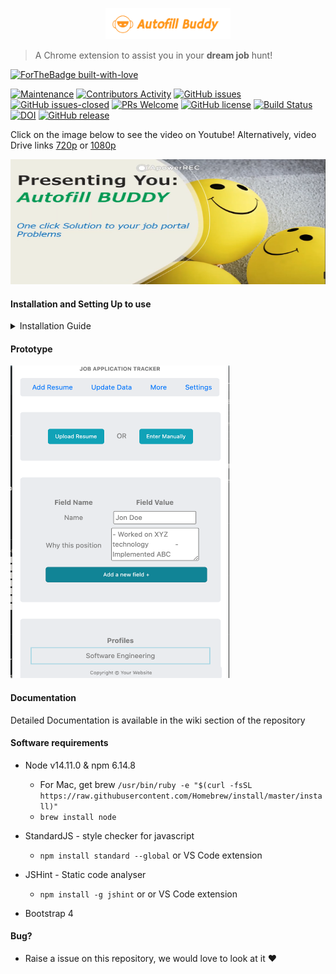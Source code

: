 <p align=center>
    <img height=50 width=200 alt="logo here" src="https://raw.githubusercontent.com/jayjagtap/Autofill-Buddy/master/Resources/Images/logo.png"/>
    <blockquote>A Chrome extension to assist you in your <b>dream job</b> hunt!</blockquote>

[![ForTheBadge built-with-love](http://ForTheBadge.com/images/badges/built-with-love.svg)](https://GitHub.com/ssp4all/)

[![Maintenance](https://img.shields.io/badge/Maintained%3F-yes-green.svg)](https://GitHub.com/jayjagtap/Autofill-Buddy/graphs/commit-activity) [![Contributors Activity](https://img.shields.io/github/commit-activity/m/jayjagtap/Autofill-Buddy)](https://github.com/jayjagtap/Autofill-Buddy/pulse) [![GitHub issues](https://img.shields.io/github/issues/jayjagtap/Autofill-Buddy.svg)](https://github.com/jayjagtap/Autofill-Buddy/issues/) [![GitHub issues-closed](https://img.shields.io/github/issues-closed/jayjagtap/Autofill-Buddy.svg)](https://https://github.com/jayjagtap/Autofill-Buddy/issues?q=is%3Aissue+is%3Aclosed) [![PRs Welcome](https://img.shields.io/badge/PRs-welcome-brightgreen.svg?style=flat-square)](http://makeapullrequest.com) [![GitHub license](https://img.shields.io/github/license/Naereen/StrapDown.js.svg)](https://github.com/Naereen/StrapDown.js/blob/master/LICENSE) [![Build Status](https://travis-ci.com/jayjagtap/Autofill-Buddy.svg?branch=master)](https://travis-ci.com/github/jayjagtap/Autofill-Buddy) [![DOI](https://zenodo.org/badge/245290005.svg)](https://zenodo.org/badge/latestdoi/245290005) [![GitHub release](https://img.shields.io/github/release/jayjagtap/Autofill-Buddy.svg)](https://GitHub.com/jayjagtap/Autofill-Buddy/releases/)
</p>



<p> 

Click on the image below to see the video on Youtube! 
Alternatively, video Drive links [720p](https://drive.google.com/file/d/1MLowTYHlZKbeY0d82yjHUKPnBAssRBA5/view?usp=sharing) or [1080p](https://drive.google.com/file/d/1OxoCkMK3PhX8sMYNUHoRRzcCfGae-zqU/view?usp=sharing)

</p>

<a  href="https://youtu.be/BZmXUMSAnfc"><img height=200 width=600 src="https://raw.githubusercontent.com/jayjagtap/Autofill-Buddy/master/Resources/Images/thumbnail.png"/></a>

#### Installation and Setting Up to use
<details>
<summary>Installation Guide</summary>

- ``` git clone https://github.com/jayjagtap/Autofill-Buddy.git```
- Go to ```chrome://extensions/```
- Select Load Unpacked  
    <img src="https://raw.githubusercontent.com/jayjagtap/Autofill-Buddy/master/Resources/Images/Load_unpacked.png" alt="load-unpacked"/>

- Add cloned project repository 
    <img src="https://raw.githubusercontent.com/jayjagtap/Autofill-Buddy/master/Resources/Images/Choose_folder.png" alt="choose-folder"/>
- Chrome Extension now will be added to Google Chrome
</details>


#### Prototype

<img src="https://raw.githubusercontent.com/jayjagtap/Autofill-Buddy/master/Resources/Images/prototype-1.png" height="500px" width="350px"/>



#### Documentation
Detailed Documentation is available in the wiki section of the repository

#### Software requirements
- Node v14.11.0 & npm 6.14.8
    - For Mac, get brew
    `/usr/bin/ruby -e "$(curl -fsSL https://raw.githubusercontent.com/Homebrew/install/master/install)"`
    - `brew install node`

- StandardJS - style checker for javascript
    - `npm install standard --global` or VS Code extension

- JSHint - Static code analyser
    - `npm install -g jshint` or or VS Code extension 
- Bootstrap 4

#### Bug?
- Raise a issue on this repository, we would love to look at it ❤️
